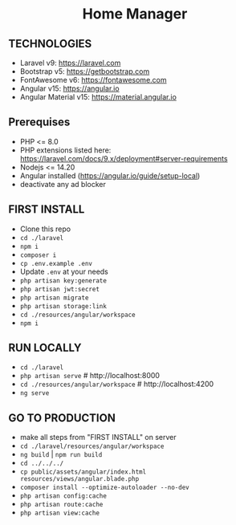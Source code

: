 <h1 align="center">Home Manager</h1>

## TECHNOLOGIES

-   Laravel v9: https://laravel.com
-   Bootstrap v5: https://getbootstrap.com
-   FontAwesome v6: https://fontawesome.com
-   Angular v15: https://angular.io
-   Angular Material v15: https://material.angular.io

## Prerequises

- PHP <= 8.0
- PHP extensions listed here: https://laravel.com/docs/9.x/deployment#server-requirements
- Nodejs <= 14.20
- Angular installed (https://angular.io/guide/setup-local)
- deactivate any ad blocker

## FIRST INSTALL

-   Clone this repo
-   `cd ./laravel`
-   `npm i`
-   `composer i`
-   `cp .env.example .env`
-    Update `.env` at your needs
-   `php artisan key:generate`
-   `php artisan jwt:secret`
-   `php artisan migrate`
-   `php artisan storage:link`
-   `cd ./resources/angular/workspace`
-   `npm i`


## RUN LOCALLY

-   `cd ./laravel`
-   `php artisan serve` # http://localhost:8000
-   `cd ./resources/angular/workspace` # http://localhost:4200
-   `ng serve`

## GO TO PRODUCTION

-   make all steps from "FIRST INSTALL" on server
-   `cd ./laravel/resources/angular/workspace`
-   `ng build` | `npm run build`
-   `cd ../../../`
-   `cp public/assets/angular/index.html resources/views/angular.blade.php`
-   `composer install --optimize-autoloader --no-dev`
-   `php artisan config:cache`
-   `php artisan route:cache`
-   `php artisan view:cache`
